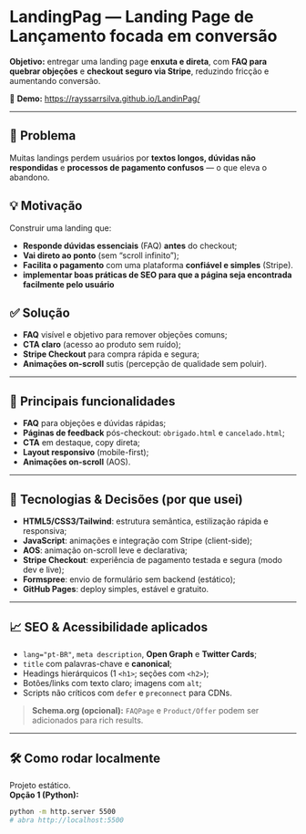 # LandingPag — Landing Page de Lançamento focada em conversão

**Objetivo:** entregar uma landing page **enxuta e direta**, com **FAQ para quebrar objeções** e **checkout seguro via Stripe**, reduzindo fricção e aumentando conversão.

🔗 **Demo:** https://rayssarrsilva.github.io/LandinPag/

---

## 🧩 Problema
Muitas landings perdem usuários por **textos longos, dúvidas não respondidas** e **processos de pagamento confusos** — o que eleva o abandono.

## 💡 Motivação
Construir uma landing que:
- **Responde dúvidas essenciais** (FAQ) **antes** do checkout;
- **Vai direto ao ponto** (sem “scroll infinito”);
- **Facilita o pagamento** com uma plataforma **confiável e simples** (Stripe).
- **implementar boas práticas de SEO para que a página seja encontrada facilmente pelo usuário**

## ✅ Solução
- **FAQ** visível e objetivo para remover objeções comuns;
- **CTA claro** (acesso ao produto sem ruído);
- **Stripe Checkout** para compra rápida e segura;
- **Animações on-scroll** sutis (percepção de qualidade sem poluir).

---

## 🔎 Principais funcionalidades
- **FAQ** para objeções e dúvidas rápidas;
- **Páginas de feedback** pós-checkout: `obrigado.html` e `cancelado.html`;
- **CTA** em destaque, copy direta;
- **Layout responsivo** (mobile-first);
- **Animações on-scroll** (AOS).

---

## 🧱 Tecnologias & Decisões (por que usei)
- **HTML5/CSS3/Tailwind**: estrutura semântica, estilização rápida e responsiva;
- **JavaScript**: animações e integração com Stripe (client-side);
- **AOS**: animação on-scroll leve e declarativa;
- **Stripe Checkout**: experiência de pagamento testada e segura (modo dev e live);
- **Formspree**: envio de formulário sem backend (estático);
- **GitHub Pages**: deploy simples, estável e gratuito.

---

## 📈 SEO & Acessibilidade aplicados
- `lang="pt-BR"`, `meta description`, **Open Graph** e **Twitter Cards**;
- `title` com palavras-chave e **canonical**;
- Headings hierárquicos (1 `<h1>`; seções com `<h2>`);
- Botões/links com texto claro; imagens com `alt`;
- Scripts não críticos com `defer` e `preconnect` para CDNs.

> **Schema.org (opcional):** `FAQPage` e `Product/Offer` podem ser adicionados para rich results.

---

## 🛠️ Como rodar localmente
Projeto estático.  
**Opção 1 (Python):**
```bash
python -m http.server 5500
# abra http://localhost:5500
